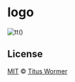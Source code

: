 # logo

![tt()][banner]

## License

[MIT][] © [Titus Wormer][author]

[banner]: https://cdn.jsdelivr.net/gh/cmda-tt/logo/banner.svg

[mit]: license

[author]: http://wooorm.com
